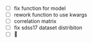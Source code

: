 - [ ] fix function for model
- [ ] rework function to use kwargs
- [ ] correlation matrix
- [ ] fix sdss17 dataset distribiton
- [ ] :tada:
